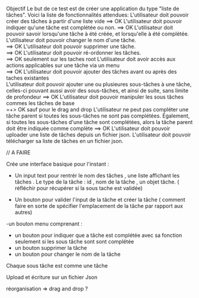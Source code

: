 Objectif
Le but de ce test est de créer une application du type "liste de tâches".
Voici la liste de fonctionnalités attendues:
L'utilisateur doit pouvoir créer des tâches à partir d'une liste vide 
==>   OK
L'utilisateur doit pouvoir indiquer qu'une tâche est complétée ou non. 
 ==>   OK
L'utilisateur doit pouvoir savoir lorsqu'une tâche à été créée, et lorsqu'elle à été complétée.
L'utilisateur doit pouvoir changer le nom d'une tâche.  
==> OK
L'utilisateur doit pouvoir supprimer une tâche.     
 ==> OK
L'utilisateur doit pouvoir ré-ordonner les tâches.  
==> OK seulement sur les taches root
L'utilisateur doit avoir accès aux actions applicables sur une tâche via un menu             
==> OK
L'utilisateur doit pouvoir ajouter des tâches avant ou après des taches existantes                 
L'utilisateur doit pouvoir ajouter une ou plusieures sous-tâches à une tâche, celles-ci pouvant aussi avoir des sous-tâches, et ainsi de suite, sans limite de profondeur       ==> OK
L'utilisateur doit pouvoir manipuler les sous tâches commes les tâches de base  
=+> OK sauf pour le drag and drop 
L'utilisateur ne peut pas compléter une tâche parent si toutes les sous-tâches ne sont pas complétées. Également, si toutes les sous-tâches d'une tâche sont complétées, alors la tâche parent doit être indiquée comme complète 
==> OK
L'utilisateur doit pouvoir uploader une liste de tâches depuis un fichier json.
L'utilisateur doit pouvoir télécharger sa liste de tâches en un fichier json.

// A FAIRE

Crée une interface basique pour l'instant :

- Un input text pour rentrér le nom des tâches , une liste affichant les tâches .
  Le type de la tâche : id , nom de la tâche , un objet tâche. ( réfléchir pour récupérer si la sous tache est validée)

- Un bouton pour valider l'input de la tâche et créer la tâche
  ( comment faire en sorte de spécifier l'emplacement de la tâche par rapport aux autres)

-un bouton menu comprenant :

- un bouton pour indiquer que a tâche est complétée avec sa fonction seulement si les sous tâche sont sont complétée
- un bouton supprimer la tâche
- un bouton pour changer le nom de la tâche

Chaque sous tâche est comme une tâche

Upload et écriture sur un fichier Json

réorganisation => drag and drop ?
